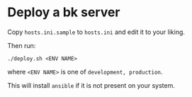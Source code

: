 # Deploy a bk server

Copy `hosts.ini.sample` to `hosts.ini` and edit it to your liking.

Then run:

    ./deploy.sh <ENV NAME>

where `<ENV NAME>` is one of `development, production`.

This will install `ansible` if it is not present on your system.
